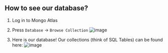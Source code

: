 ## How to see our database?

1. Log in to Mongo Atlas
2. Press `Database` -> `Browse Collection`
   ![image](https://github.com/cpsc455-bugstorm/TravelersTea/assets/69891690/6f477213-5d60-4a99-b9a4-0ce6ff65f468)

3. Here is our database! Our collections (think of SQL Tables) can be found here:
   ![image](https://github.com/cpsc455-bugstorm/TravelersTea/assets/69891690/4178e00d-87e5-419f-bef3-3d60c636432f)
